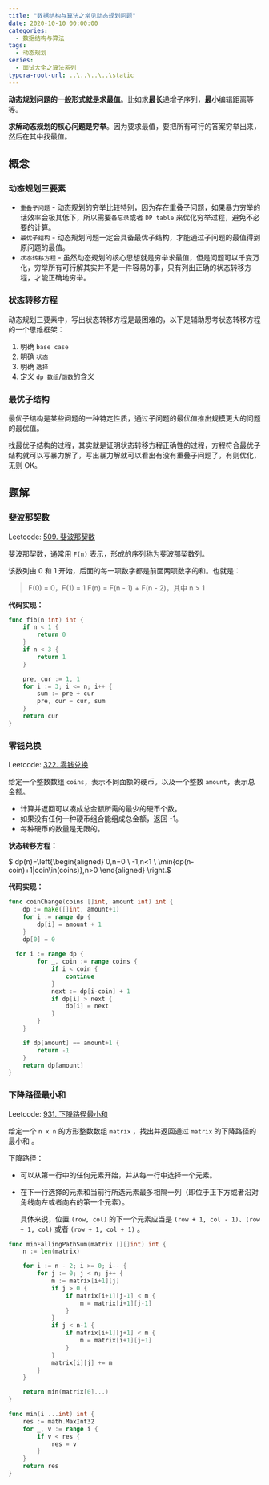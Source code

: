```yaml
---
title: "数据结构与算法之常见动态规划问题"
date: 2020-10-10 00:00:00
categories:
  - 数据结构与算法
tags:
  - 动态规划
series:	
  - 面试大全之算法系列
typora-root-url: ..\..\..\..\static
---
```


**动态规划问题的一般形式就是求最值**。比如求**最长**递增子序列，**最小**编辑距离等等。

**求解动态规划的核心问题是穷举**。因为要求最值，要把所有可行的答案穷举出来，然后在其中找最值。

<!--more-->

## 概念

### 动态规划三要素

- `重叠子问题` - 动态规划的穷举比较特别，因为存在重叠子问题，如果暴力穷举的话效率会极其低下，所以需要`备忘录`或者 `DP table` 来优化穷举过程，避免不必要的计算。
- `最优子结构` - 动态规划问题一定会具备最优子结构，才能通过子问题的最值得到原问题的最值。
- `状态转移方程` - 虽然动态规划的核心思想就是穷举求最值，但是问题可以千变万化，穷举所有可行解其实并不是一件容易的事，只有列出正确的状态转移方程，才能正确地穷举。

### 状态转移方程

动态规划三要素中，写出状态转移方程是最困难的，以下是辅助思考状态转移方程的一个思维框架：

1. 明确 `base case`
2. 明确 `状态`
3. 明确  `选择`
4. 定义 `dp 数组`/`函数`的含义

### 最优子结构

最优子结构是某些问题的一种特定性质，通过子问题的最优值推出规模更大的问题的最优值。

找最优子结构的过程，其实就是证明状态转移方程正确性的过程，方程符合最优子结构就可以写暴力解了，写出暴力解就可以看出有没有重叠子问题了，有则优化，无则 OK。

## 题解

### 斐波那契数

Leetcode: [509. 斐波那契数](https://leetcode-cn.com/problems/fibonacci-number/)

斐波那契数，通常用 `F(n)` 表示，形成的序列称为斐波那契数列。

该数列由 0 和 1 开始，后面的每一项数字都是前面两项数字的和。也就是：

> F(0) = 0，F(1) = 1
> F(n) = F(n - 1) + F(n - 2)，其中 n > 1

**代码实现：**

```go
func fib(n int) int {
	if n < 1 {
		return 0
	}
	if n < 3 {
		return 1
	}

	pre, cur := 1, 1
	for i := 3; i <= n; i++ {
		sum := pre + cur
		pre, cur = cur, sum
	}
	return cur
}
```

### 零钱兑换

Leetcode: [322. 零钱兑换](https://leetcode-cn.com/problems/coin-change/)

给定一个整数数组 `coins`，表示不同面额的硬币。以及一个整数 `amount`，表示总金额。

- 计算并返回可以凑成总金额所需的最少的硬币个数。
- 如果没有任何一种硬币组合能组成总金额，返回 -1。
- 每种硬币的数量是无限的。

**状态转移方程：**

$ dp(n)=\left\{\begin{aligned} 0,n=0 \\ -1,n<1 \\ \min\{dp(n-coin)+1|coin\in(coins)\},n>0 \end{aligned} \right.$

**代码实现：**

```go
func coinChange(coins []int, amount int) int {
	dp := make([]int, amount+1)
	for i := range dp {
		dp[i] = amount + 1
	}
	dp[0] = 0
	
  for i := range dp {
		for _, coin := range coins {
			if i < coin {
				continue
			}
			next := dp[i-coin] + 1
			if dp[i] > next {
				dp[i] = next
			}
		}
	}

	if dp[amount] == amount+1 {
		return -1
	}
	return dp[amount]
}
```

### 下降路径最小和

Leetcode: [931. 下降路径最小和](https://leetcode-cn.com/problems/minimum-falling-path-sum/)

给定一个 `n x n` 的方形整数数组 `matrix` ，找出并返回通过 `matrix` 的下降路径的最小和 。

下降路径：

- 可以从第一行中的任何元素开始，并从每一行中选择一个元素。

- 在下一行选择的元素和当前行所选元素最多相隔一列（即位于正下方或者沿对角线向左或者向右的第一个元素）。

  具体来说，位置 `(row, col)` 的下一个元素应当是 `(row + 1, col - 1)`、`(row + 1, col)` 或者 `(row + 1, col + 1)` 。

```go
func minFallingPathSum(matrix [][]int) int {
	n := len(matrix)

	for i := n - 2; i >= 0; i-- {
		for j := 0; j < n; j++ {
			m := matrix[i+1][j]
			if j > 0 {
				if matrix[i+1][j-1] < m {
					m = matrix[i+1][j-1]
				}
			}
			if j < n-1 {
				if matrix[i+1][j+1] < m {
					m = matrix[i+1][j+1]
				}
			}
			matrix[i][j] += m
		}
	}

	return min(matrix[0]...)
}

func min(i ...int) int {
	res := math.MaxInt32
	for _, v := range i {
		if v < res {
			res = v
		}
	}
	return res
}
```

